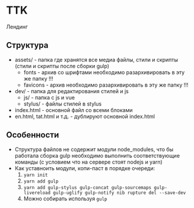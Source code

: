 # TTK

Лендинг

## Структура

- assets/ - папка где хранятся все медиа файлы, стили и скрипты (стили и скрипты после сборки gulp)
	- fonts - архив со шрифтами необходимо разархивировать в эту же папку !!!
	- favicons - архив необходимо разархивировать в эту же папку !!!
- dev/ - папка для редактирования стилей и js
	- js/ - папка с js и vue
	- stylus/ - файлы стилей в stylus
- index.html - основной файл со всеми блоками
- en.html, tat.html и т.д. - дублируют основной index.html

## Особенности

- Структура файлов не содержит модули node_modules, что бы работала сборка gulp необходимо выполнить соответствующие команды (с условием что на сервере стоят nodejs и yarn)
- Как уставноить модули, копи-паст в порядке очереди:
	1. `yarn init`
	2. `yarn add gulp`
	3. `yarn add gulp-stylus gulp-concat gulp-sourcemaps gulp-livereload gulp-uglify gulp-notify nib rupture del --save-dev`
	5. Можно собирать используя `gulp`